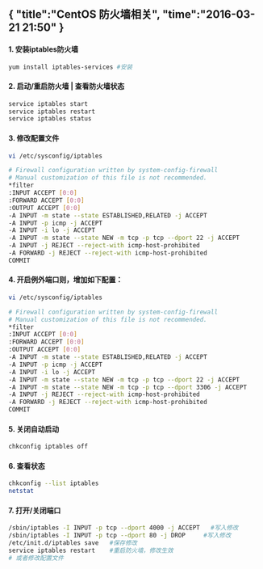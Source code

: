 {
    "title":"CentOS 防火墙相关",
    "time":"2016-03-21 21:50"
}
------
#### 1. 安装iptables防火墙
``` bash
yum install iptables-services #安装
``` 
#### 2. 启动/重启防火墙 | 查看防火墙状态 
``` bash 
service iptables start 
service iptables restart
service iptables status
``` 
#### 3. 修改配置文件
``` bash
vi /etc/sysconfig/iptables

# Firewall configuration written by system-config-firewall  
# Manual customization of this file is not recommended.  
*filter  
:INPUT ACCEPT [0:0]  
:FORWARD ACCEPT [0:0]  
:OUTPUT ACCEPT [0:0]  
-A INPUT -m state --state ESTABLISHED,RELATED -j ACCEPT  
-A INPUT -p icmp -j ACCEPT  
-A INPUT -i lo -j ACCEPT  
-A INPUT -m state --state NEW -m tcp -p tcp --dport 22 -j ACCEPT  
-A INPUT -j REJECT --reject-with icmp-host-prohibited  
-A FORWARD -j REJECT --reject-with icmp-host-prohibited  
COMMIT  
``` 
#### 4. 开启例外端口则，增加如下配置：
``` bash
vi /etc/sysconfig/iptables

# Firewall configuration written by system-config-firewall  
# Manual customization of this file is not recommended.  
*filter  
:INPUT ACCEPT [0:0]  
:FORWARD ACCEPT [0:0]  
:OUTPUT ACCEPT [0:0]  
-A INPUT -m state --state ESTABLISHED,RELATED -j ACCEPT  
-A INPUT -p icmp -j ACCEPT  
-A INPUT -i lo -j ACCEPT  
-A INPUT -m state --state NEW -m tcp -p tcp --dport 22 -j ACCEPT  
-A INPUT -m state --state NEW -m tcp -p tcp --dport 3306 -j ACCEPT  
-A INPUT -j REJECT --reject-with icmp-host-prohibited  
-A FORWARD -j REJECT --reject-with icmp-host-prohibited  
COMMIT  
``` 
#### 5.  关闭自动启动
``` bash
chkconfig iptables off
``` 
#### 6.  查看状态
``` bash
chkconfig --list iptables
netstat
``` 
#### 7. 打开/关闭端口
``` bash
/sbin/iptables -I INPUT -p tcp --dport 4000 -j ACCEPT   #写入修改
/sbin/iptables -I INPUT -p tcp --dport 80 -j DROP     #写入修改
/etc/init.d/iptables save   #保存修改
service iptables restart    #重启防火墙，修改生效
# 或者修改配置文件
``` 
 